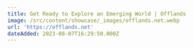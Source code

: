 ```yaml
---
title: Get Ready to Explore an Emerging World | Offlands
image: /src/content/showcase/_images/offlands.net.webp
url: 'https://offlands.net'
dateAdded: 2023-08-07T16:29:50.000Z
---
```



